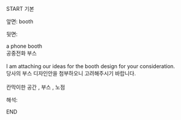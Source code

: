 START
기본

앞면:
booth


뒷면:
<div>a phone booth </div><div>공중전화 부스</div><div><br></div><div><div>I am attaching our ideas for the booth design for your consideration. </div><div><div>당사의 부스 디자인안을 첨부하오니 고려해주시기 바랍니다.</div></div></div><div><br></div><div>칸막이한 공간 , 부스 , 노점</div>


해석:

END